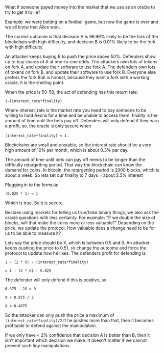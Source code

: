 What if someone payed money into the market that we use as an oracle to try to get it to lie?

Example: we were betting on a football game, but now the game is over and we all know that Alice won.

The correct outcome is that decision A is 99.99% likely to be the fork of the blockchain with high difficulty, and decision B is 0.01% likely to be the fork with high difficulty.

An attacker keeps buying B to push the price above 50%.
Defenders show up to buy shares of A at one-to-one odds.
The attackers own lots of tokens on fork A, and update their software to use fork A.
The defenders own lots of tokens on fork B, and update their software to use fork B.
Everyone else prefers the fork that is honest, because they want a fork with a working oracle.
It is the shelling point.

When the price is 50-50, the act of defending has this return rate:

`1-(interest_rate*finality)`

Where interest_rate is the market rate you need to pay someone to be willing to hold Aeons for a time and be unable to access them.
finality is the amount of time until the bets pay off.
Defenders will only defend if they earn a profit, so, the oracle is only secure when

`(interest_rate*finality) < 1` .


Blockchains are small and unstable, so the interest rate should be a very high amount of 10% per month, which is about 0.3% per day.

The amount of time until bets can pay off needs to be longer than the difficulty retargetting period.
That way the blockchain can know the demand for coins.
In bitcoin, the retargetting period is 2000 blocks, which is about a week.
So lets set our finality to 7 days = about 2.5% interest

Plugging in to the formula:

`(0.025 * 1) < 1`

Which is true. So it is secure.




Besides using markets for telling us true/false binary things, we also ask the oracle questions with less certainty. For example: "If we double the size of blocks, will that make the coins more or less valuable?"
Depending on the price, we update the protocol.
How valuable does a change need to be for us to be able to measure it?

Lets say the price should be X, which is between 0.5 and 0.
An attacker keeps pushing the price to 0.51, so change the outcome and force the protocol to update how he likes.
The defenders profit for defending is

`1 - (2 * X) - (interest_rate*finality)`

`= 1 - (2 * X) - 0.025`

The defender will only defend if this is positive, so

`0.975 - 2X > 0`

`X < 0.975 / 2`

`X < 0.4875`

So the attacker can only push the price a maximum of `(interest_rate*finality)/2`
If he pushes more than that, then it becomes profitable to defend against the manipulation.

If we only have < 2% confidence that decision A is better than B, then it isn't important which decision we make. It doesn't matter if we cannot prevent such tiny manipulations.
